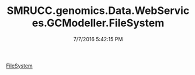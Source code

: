 ﻿---
title: SMRUCC.genomics.Data.WebServices.GCModeller.FileSystem
date: 7/7/2016 5:42:15 PM
---

[FileSystem](T-SMRUCC.genomics.Data.WebServices.GCModeller.FileSystem.FileSystem.html)
